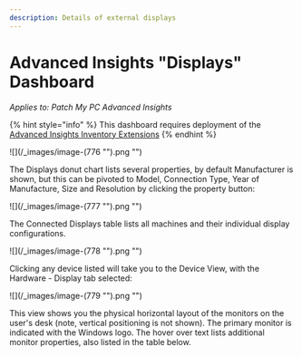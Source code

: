 ```yaml
---
description: Details of external displays
---
```


# Advanced Insights "Displays" Dashboard

_Applies to: Patch My PC Advanced  Insights_

{% hint style="info" %}
This dashboard requires deployment of the [Advanced Insights Inventory Extensions](../../advanced-insights-inventory-extensions/)
{% endhint %}

![](/_images/image-(776 "").png "")

The Displays donut chart lists several properties, by default Manufacturer is shown, but this can be pivoted to Model, Connection Type, Year of Manufacture, Size and Resolution by clicking the property button:

![](/_images/image-(777 "").png "")

The Connected Displays table lists all machines and their individual display configurations.

![](/_images/image-(778 "").png "")

Clicking any device listed will take you to the Device View, with the Hardware - Display tab selected:

![](/_images/image-(779 "").png "")

This view shows you the physical horizontal layout of the monitors on the user's desk (note, vertical positioning is not shown). The primary monitor is indicated with the Windows logo. The hover over text lists additional monitor properties, also listed in the table below.
